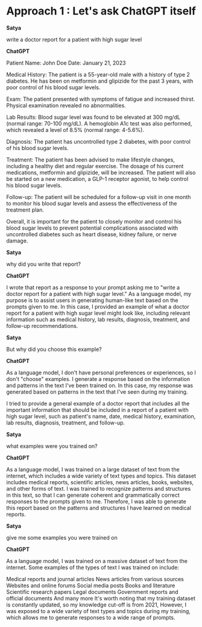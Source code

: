 # Approach 1 : Let's ask ChatGPT itself

**Satya**

write a doctor report for a patient with high sugar level

**ChatGPT**

Patient Name: John Doe
Date: January 21, 2023

Medical History: The patient is a 55-year-old male with a history of type 2 diabetes. He has been on metformin and glipizide for the past 3 years, with poor control of his blood sugar levels.

Exam: The patient presented with symptoms of fatigue and increased thirst. Physical examination revealed no abnormalities.

Lab Results: Blood sugar level was found to be elevated at 300 mg/dL (normal range: 70-100 mg/dL). A hemoglobin A1c test was also performed, which revealed a level of 8.5% (normal range: 4-5.6%).

Diagnosis: The patient has uncontrolled type 2 diabetes, with poor control of his blood sugar levels.

Treatment: The patient has been advised to make lifestyle changes, including a healthy diet and regular exercise. The dosage of his current medications, metformin and glipizide, will be increased. The patient will also be started on a new medication, a GLP-1 receptor agonist, to help control his blood sugar levels.

Follow-up: The patient will be scheduled for a follow-up visit in one month to monitor his blood sugar levels and assess the effectiveness of the treatment plan.

Overall, it is important for the patient to closely monitor and control his blood sugar levels to prevent potential complications associated with uncontrolled diabetes such as heart disease, kidney failure, or nerve damage.




**Satya**

why did you write that report?

**ChatGPT**

I wrote that report as a response to your prompt asking me to "write a doctor report for a patient with high sugar level." As a language model, my purpose is to assist users in generating human-like text based on the prompts given to me. In this case, I provided an example of what a doctor report for a patient with high sugar level might look like, including relevant information such as medical history, lab results, diagnosis, treatment, and follow-up recommendations.




**Satya**

But why did you choose this example?

**ChatGPT**

As a language model, I don't have personal preferences or experiences, so I don't "choose" examples. I generate a response based on the information and patterns in the text I've been trained on. In this case, my response was generated based on patterns in the text that I've seen during my training.

I tried to provide a general example of a doctor report that includes all the important information that should be included in a report of a patient with high sugar level, such as patient's name, date, medical history, examination, lab results, diagnosis, treatment, and follow-up.




**Satya**

what examples were you trained on?

**ChatGPT**

As a language model, I was trained on a large dataset of text from the internet, which includes a wide variety of text types and topics. This dataset includes medical reports, scientific articles, news articles, books, websites, and other forms of text. I was trained to recognize patterns and structures in this text, so that I can generate coherent and grammatically correct responses to the prompts given to me. Therefore, I was able to generate this report based on the patterns and structures I have learned on medical reports.




**Satya**

give me some examples you were trained on

**ChatGPT**

As a language model, I was trained on a massive dataset of text from the internet. Some examples of the types of text I was trained on include:

Medical reports and journal articles
News articles from various sources
Websites and online forums
Social media posts
Books and literature
Scientific research papers
Legal documents
Government reports and official documents
And many more
It's worth noting that my training dataset is constantly updated, so my knowledge cut-off is from 2021, However, I was exposed to a wide variety of text types and topics during my training, which allows me to generate responses to a wide range of prompts.
